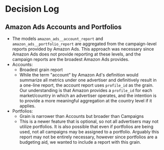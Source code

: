 # Decision Log

## Amazon Ads Accounts and Portfolios
- The models `amazon_ads__account_report` and `amazon_ads__portfolio_report` are aggregated from the campaign-level reports provided by Amazon Ads. This approach was necessary since Amazon Ads does not provide reporting at these levels, and the campaign reports are the broadest Amazon Ads provides.
- Accounts:
    - Broadest grain report
    - While the term "account" by Amazon Ad's definition would summarize all metrics under one advertiser and definitively result in a one-line report, the account report uses `profile_id` as the grain. Our understanding is that Amazon provides a `profile_id` for each market/country in which an advertiser operates, and the intention is to provide a more meaningful aggregation at the country level if it applies.  
- Portfolios:
    - Grain is narrower than Accounts but broader than Campaigns
    - This is a newer feature that is optional, so not all advertisers may not utilize portfolios. It is also possible that even if portfolios are being used, not all campaigns may be assigned to a portfolio. Arguably this report may not be entirely necessary, however since portfolios are a budgeting aid, we wanted to include a report with this grain.
